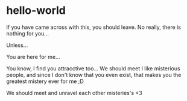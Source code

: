 # hello-world
If you have came across with this, you should leave.
No really, there is nothing for you...

Unless...

You are here for me...

You know, I find you attracctive too...
We should meet 
I like misterious people, and since I don't know that you even exist, that makes you the greatest mistery ever for me ;D

We should meet and unravel each other misteries's <3
